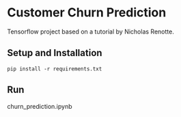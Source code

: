 # Customer Churn Prediction
Tensorflow project based on a tutorial by Nicholas Renotte.
## Setup and Installation
```
pip install -r requirements.txt
```
## Run
churn_prediction.ipynb